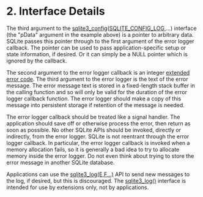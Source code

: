 # 2\. Interface Details


The third argument to the [sqlite3\_config](c3ref/config.html)([SQLITE\_CONFIG\_LOG](c3ref/c_config_covering_index_scan.html#sqliteconfiglog),...) 
interface (the "pData" argument in the example above) is a pointer to arbitrary
data. SQLite passes this pointer through to the first argument of the
error logger callback. The pointer can be used to pass application\-specific 
setup or state information, if desired. Or it can simply be a NULL 
pointer which is ignored by the callback.


The second argument to the error logger callback is an integer
[extended error code](rescode.html#extrc). The third argument to the error logger is the
text of the error message. The error message text is stored in a fixed\-length
stack buffer in the calling function and so will only be valid for the
duration of the error logger callback function. The error logger should
make a copy of this message into persistent storage if retention of the
message is needed.


The error logger callback should be treated like a signal handler.
The application should save off or otherwise process the error, then return
as soon as possible. No other SQLite APIs should be invoked, directly or
indirectly, from the error logger. SQLite is not reentrant through
the error logger callback. In particular, the error logger callback
is invoked when a memory allocation fails, so it is generally a bad idea
to try to allocate memory inside the error logger. Do not even think
about trying to store the error message in another SQLite database.


Applications can use the [sqlite3\_log(E,F,..)](c3ref/log.html) API to send new messages
to the log, if desired, but this is discouraged. The [sqlite3\_log()](c3ref/log.html)
interface is intended for use by extensions only, not by applications.


